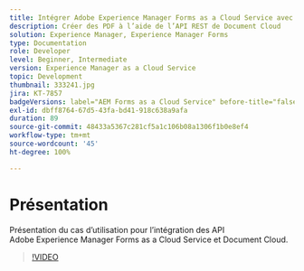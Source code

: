 ```yaml
---
title: Intégrer Adobe Experience Manager Forms as a Cloud Service avec Document Cloud
description: Créer des PDF à l’aide de l’API REST de Document Cloud
solution: Experience Manager, Experience Manager Forms
type: Documentation
role: Developer
level: Beginner, Intermediate
version: Experience Manager as a Cloud Service
topic: Development
thumbnail: 333241.jpg
jira: KT-7857
badgeVersions: label="AEM Forms as a Cloud Service" before-title="false"
exl-id: dbff8764-67d5-43fa-bd41-918c638a9afa
duration: 89
source-git-commit: 48433a5367c281cf5a1c106b08a1306f1b0e8ef4
workflow-type: tm+mt
source-wordcount: '45'
ht-degree: 100%

---
```


# Présentation

Présentation du cas d’utilisation pour l’intégration des API Adobe Experience Manager Forms as a Cloud Service et Document Cloud.

>[!VIDEO](https://video.tv.adobe.com/v/333241?quality=12&learn=on)
